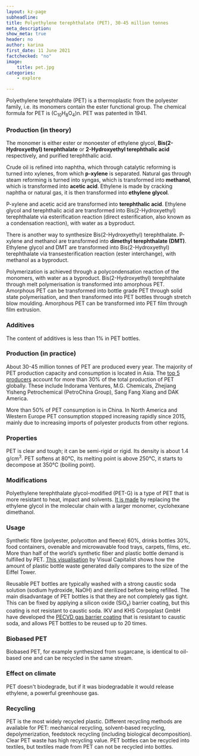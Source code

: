 ```yaml
---
layout: kz-page
subheadline:
title: Polyethylene terephthalate (PET), 30-45 million tonnes
meta_description: 
show_meta: true
header: no
author: karina
first_date: 11 June 2021
factchecked: "no"
image:
    title: pet.jpg
categories:
    - explore

---
```


Polyethylene terephthalate (PET) is a thermoplastic from the polyester family, i.e. its monomers contain the ester functional group.
The chemical formula for PET is (C<sub>10</sub>H<sub>8</sub>O<sub>4</sub>)n.
PET was patented in 1941.

### Production (in theory)

The monomer is either ester or monoester of ethylene glycol, **Bis(2-Hydroxyethyl) terephthalate** or **2-Hydroxyethyl terephthalic acid** respectively, and purified terephthalic acid.


Crude oil is refined into naphtha, which through catalytic reforming is turned into xylenes, from which **p-xylene** is separated. 
Natural gas through steam reforming is turned into syngas, which is transformed into **methanol**, which is transformed into **acetic acid**.
Ethylene is made by cracking naphtha or natural gas, it is then transformed into **ethylene glycol**.


P-xylene and acetic acid are transformed into **terephthalic acid**.
Ethylene glycol and terephthalic acid are transformed into Bis(2-Hydroxyethyl) terephthalate via esterification reaction (direct esterification, also known as a condensation reaction), with water as a byproduct.


There is another way to synthesize Bis(2-Hydroxyethyl) terephthalate.
P-xylene and methanol are transformed into **dimethyl terephthalate (DMT)**.
Ethylene glycol and DMT are transformed into Bis(2-Hydroxyethyl) terephthalate via transesterification reaction (ester interchange), with methanol as a byproduct.


Polymerization is achieved through a polycondensation reaction of the monomers, with water as a byproduct.
Bis(2-Hydroxyethyl) terephthalate through melt polymerisation is transformed into amorphous PET.
Amorphous PET can be transformed into bottle grade PET through solid state polymerisation, and then transformed into PET bottles through stretch blow moulding.
Amorphous PET can be transformed into PET film through film extrusion.



### Additives

The content of additives is less than 1% in PET bottles.


### Production (in practice)

About 30-45 million tonnes of PET are produced every year.
The majority of PET production capacity and consumption is located in Asia.
The [top 5 producers][3] account for more than 30% of the total production of PET globally.
These include Indorama Ventures, M.G. Chemicals, Zhejiang Yisheng Petrochemical (PetroChina Group), Sang Fang Xiang and DAK America.


More than 50% of PET consumption is in China.
In North America and Western Europe PET consumption stopped increasing rapidly since 2015, mainly due to increasing imports of polyester products from other regions. 



### Properties

PET is clear and tough; it can be semi-rigid or rigid.
Its density is about 1.4 g/cm<sup>3</sup>.
PET softens at 80&#8451;, its melting point is above 250&#8451;, it starts to decompose at 350&#8451; (boiling point).



### Modifications

Polyethylene terephthalate glycol-modified (PET-G) is a type of PET that is more resistant to heat, impact and solvents.
[It is made][4] by replacing the ethylene glycol in the molecular chain with a larger monomer, cyclohexane dimethanol.



### Usage

Synthetic fibre (polyester, polycotton and fleece) 60%, drinks bottles 30%, food containers, ovenable and microwavable food trays, carpets, films, etc.
More than half of the world’s synthetic fiber and plastic bottle demand is fulfilled by PET.
[This visualisation][1] by Visual Capitalist shows how the amount of plastic bottle waste generated daily compares to the size of the Eiffel Tower.


Reusable PET bottles are typically washed with a strong caustic soda solution (sodium hydroxide, NaOH) and sterilized before being refilled. 
The main disadvantage of PET bottles is that they are not completely gas tight.
This can be fixed by applying a silicon oxide (SiO<sub>x</sub>) barrier coating, but this coating is not resistant to caustic soda.
IKV and KHS Corpoplast GmbH have developed the [PECVD gas barrier coating][2] that is resistant to caustic soda, and allows PET bottles to be reused up to 20 times.





### Biobased PET

Biobased PET, for example synthesized from sugarcane, is identical to oil-based one and can be recycled in the same stream.




### Effect on climate

PET doesn't biodegrade, but if it was biodegradable it would release ethylene, a powerful greenhouse gas.


### Recycling


PET is the most widely recycled plastic. 
Different recycling methods are available for PET: mechanical recycling, solvent-based recycling, depolymerization, feedstock recycling (including biological decomposition).
Clear PET waste has high recycling value.
PET bottles can be recycled into textiles, but textiles made from PET can not be recycled into bottles.


[1]: https://www.visualcapitalist.com/visualizing-the-scale-of-plastic-bottle-waste-against-major-landmarks/
[2]: https://www.plasticstoday.com/packaging/technology-extending-lifecycle-reusable-pet-bottles-prestigious-german-award
[3]: https://www.plasticsinsight.com/resin-intelligence/resin-prices/polyethylene-terephthalate/
[4]: https://www.twi-global.com/technical-knowledge/faqs/what-is-petg#HowisitMade

